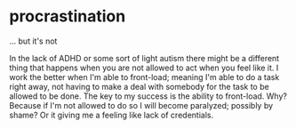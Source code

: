 # procrastination

... but it's not


In the lack of ADHD or some sort of light autism there might be a different thing that happens when you are not allowed to act when you feel like it. I work the better when I'm able to front-load; meaning I'm able to do a task right away, not having to make a deal with somebody for the task to be allowed to be done. The key to my success is the ability to front-load. Why? Because if I'm not allowed to do so I will become paralyzed; possibly by shame? Or it giving me a feeling like lack of credentials.


